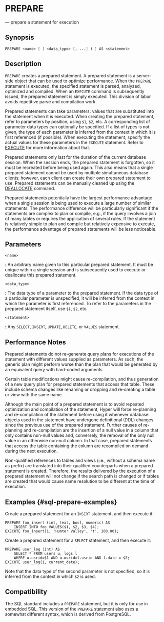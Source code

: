 # PREPARE

— prepare a statement for execution

## Synopsis

```sql_template
PREPARE <name> [ ( <data_type> [, ...] ) ] AS <statement>
```

## Description

`PREPARE` creates a prepared statement. A prepared statement is a
server-side object that can be used to optimize performance. When the
`PREPARE` statement is executed, the specified statement is parsed,
analyzed, optimized and compiled. When an `EXECUTE` command is
subsequently issued, the prepared statement is simply executed. This
division of labor avoids repetitive parse and compilation work.

Prepared statements can take parameters: values that are substituted
into the statement when it is executed. When creating the prepared
statement, refer to parameters by position, using `$1`, `$2`, etc. A
corresponding list of parameter data types can optionally be specified.
If a list of types is not given, the type of each parameter is inferred
from the context in which it is first referenced (if possible). When
executing the statement, specify the actual values for these parameters
in the `EXECUTE` statement. Refer to [EXECUTE](execute) for more
information about that.

Prepared statements only last for the duration of the current database
session. When the session ends, the prepared statement is forgotten, so
it must be recreated before being used again. This also means that a
single prepared statement cannot be used by multiple simultaneous
database clients; however, each client can create their own prepared
statement to use. Prepared statements can be manually cleaned up using
the [DEALLOCATE](deallocate) command.

Prepared statements potentially have the largest performance advantage
when a single session is being used to execute a large number of similar
statements. The performance difference will be particularly significant
if the statements are complex to plan or compile, e.g., if the query
involves a join of many tables or requires the application of several
rules. If the statement is relatively simple to plan and compile but
relatively expensive to execute, the performance advantage of prepared
statements will be less noticeable.

## Parameters

`<name>`

:   An arbitrary name given to this particular prepared statement. It
    must be unique within a single session and is subsequently used to
    execute or deallocate this prepared statement.

`<data_type>`

:   The data type of a parameter to the prepared statement. If the data
    type of a particular parameter is unspecified, it will be inferred
    from the context in which the parameter is first referenced. To
    refer to the parameters in the prepared statement itself, use `$1`,
    `$2`, etc.

`<statement>`

:   Any `SELECT`, `INSERT`, `UPDATE`, `DELETE`, or `VALUES` statement.

## Performance Notes

Prepared statements do not re-generate query plans for executions of the
statement with different values supplied as parameters. As such, the
generic plan might perform worse than the plan that would be generated
by an equivalent query with hard-coded arguments.

Certain table modifications might cause re-compilation, and thus
generation of a new query plan for prepared statements that access that
table. These include schema changes like renaming or dropping and
re-creating a table or view with the same name.

Although the main point of a prepared statement is to avoid repeated
optimization and compilation of the statement, Hyper will force
re-planning and re-compilation of the statement before using it whenever
database objects used in the statement have undergone definitional (DDL)
changes since the previous use of the prepared statement. Further causes
of re-planning and re-compilation are the insertion of a null value in a
column that only contains non-null values and, conversely, the removal
of the only null value in an otherwise non-null column. In that case,
prepared statements that access the table containing the column are
recompiled on demand during the next execution.

Non-qualified references to tables and views (i.e., without a schema
name as prefix) are translated into their qualified counterparts when a
prepared statement is created. Therefore, the results delivered by the
execution of a prepared statement will not change if the search path is
changed or if tables are created that would cause name resolution to be
different at the time of execution.

## Examples {#sql-prepare-examples}

Create a prepared statement for an `INSERT` statement, and then execute
it:

    PREPARE foo_insert (int, text, bool, numeric) AS
        INSERT INTO foo VALUES($1, $2, $3, $4);
    EXECUTE foo_insert(1, 'Hunter Valley', 't', 200.00);

Create a prepared statement for a `SELECT` statement, and then execute
it:

    PREPARE user_log (int) AS
        SELECT * FROM users u, logs l
        WHERE u.usrid=$1 AND u.usrid=l.usrid AND l.date = $2;
    EXECUTE user_log(1, current_date);

Note that the data type of the second parameter is not specified, so it
is inferred from the context in which `$2` is used.

## Compatibility

The SQL standard includes a `PREPARE` statement, but it is only for use
in embedded SQL. This version of the `PREPARE` statement also uses a
somewhat different syntax, which is derived from PostgreSQL.
